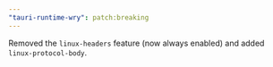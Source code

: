```yaml
---
"tauri-runtime-wry": patch:breaking
---
```


Removed the `linux-headers` feature (now always enabled) and added `linux-protocol-body`.
